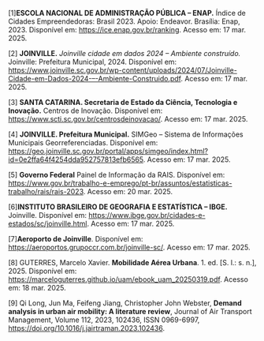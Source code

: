 [1]**ESCOLA NACIONAL DE ADMINISTRAÇÃO PÚBLICA – ENAP.** Índice de Cidades Empreendedoras: Brasil 2023. Apoio: Endeavor. Brasília: Enap, 2023. Disponível em: <https://ice.enap.gov.br/ranking>. Acesso em: 17 mar. 2025.

[2] **JOINVILLE.** *Joinville cidade em dados 2024 – Ambiente construído.* Joinville: Prefeitura Municipal, 2024. Disponível em: <https://www.joinville.sc.gov.br/wp-content/uploads/2024/07/Joinville-Cidade-em-Dados-2024-–-Ambiente-Construido.pdf>. Acesso em: 17 mar. 2025.

[3] **SANTA CATARINA. Secretaria de Estado da Ciência, Tecnologia e Inovação.** Centros de Inovação. Disponível em: <https://www.scti.sc.gov.br/centrosdeinovacao/>. Acesso em: 17 mar. 2025.

[4] **JOINVILLE. Prefeitura Municipal.** SIMGeo – Sistema de Informações Municipais Georreferenciadas. Disponível em: <https://geo.joinville.sc.gov.br/portal/apps/simgeo/index.html?id=0e2ffa64f4254dda952757813efb6565>. Acesso em: 17 mar. 2025.

[5] **Governo Federal** Painel de Informação da RAIS. Disponível em: <https://www.gov.br/trabalho-e-emprego/pt-br/assuntos/estatisticas-trabalho/rais/rais-2023>. Acesso em: 20 mar. 2025.

[6]**INSTITUTO BRASILEIRO DE GEOGRAFIA E ESTATÍSTICA – IBGE.** Joinville. Disponível em: <https://www.ibge.gov.br/cidades-e-estados/sc/joinville.html>. Acesso em: 17 mar. 2025.

[7]**Aeroporto de Joinville**. Disponível em: <https://aeroportos.grupoccr.com.br/joinville-sc/>. Acesso em: 17 mar. 2025.

[8] GUTERRES, Marcelo Xavier. **Mobilidade Aérea Urbana**. 1. ed. [S. l.: s. n.], 2025. Disponível em: https://marceloguterres.github.io/uam/ebook_uam_20250319.pdf. Acesso em: 18 mar. 2025.

[9] Qi Long, Jun Ma, Feifeng Jiang, Christopher John Webster,
**Demand analysis in urban air mobility: A literature review**,
Journal of Air Transport Management, Volume 112, 2023, 102436, ISSN 0969-6997, <https://doi.org/10.1016/j.jairtraman.2023.102436>.
